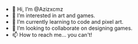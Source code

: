 - 👋 Hi, I’m @Azizxcmz
- 👀 I’m interested in art and games.
- 🌱 I’m currently learning to code and pixel art. 
- 💞️ I’m looking to collaborate on designing games.
- 📫 How to reach me... you can't!
